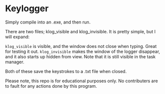 # Keylogger
Simply compile into an .exe, and then run. 

There are two files; klog_visible and klog_invisible. It is pretty simple, but I will expand:

`klog_visible` is visible, and the window does not close when typing. Great for testing it out. `klog_invisible` makes the window of the logger disappear, and it also starts up hidden from view. Note that it is still visible in the task manager.

Both of these save the keystrokes to a .txt file when closed.

Please note, this repo is for educational purposes only. No contributers are to fault for any actions done by this program.
